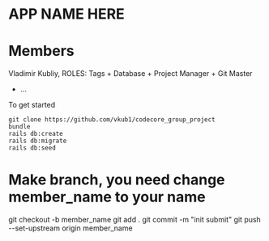 # APP NAME HERE

# Members

Vladimir Kubliy, ROLES: Tags + Database + Project Manager + Git Master  



* ...

To get started
```
git clone https://github.com/vkub1/codecore_group_project
bundle 
rails db:create
rails db:migrate
rails db:seed
```


# Make branch, you need change member_name to your name

git checkout -b member_name
git add .
git commit -m "init submit"
git push --set-upstream origin member_name
